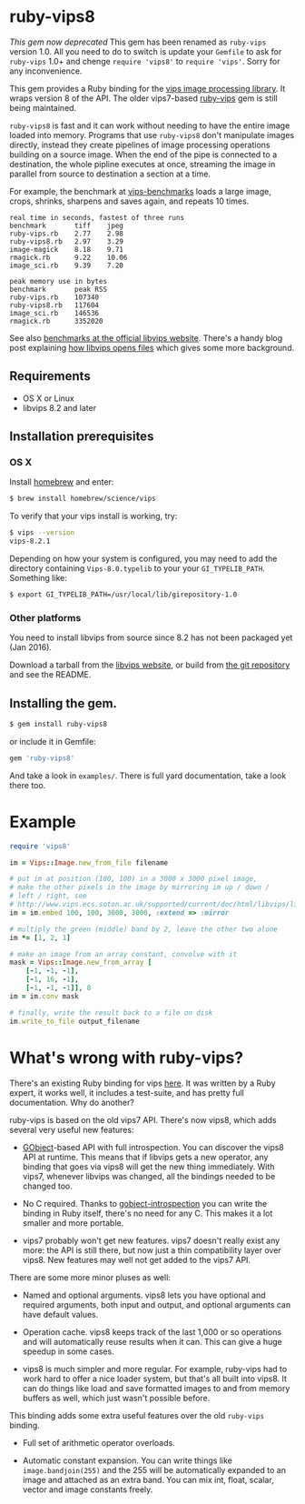 # ruby-vips8

*This gem now deprecated* This gem has been renamed as `ruby-vips` version 1.0.
All you need to do to switch is update your `Gemfile` to ask for `ruby-vips` 
1.0+ and chenge `require 'vips8'` to `require 'vips'`. Sorry for any
inconvenience. 

This gem provides a Ruby binding for the [vips image processing
library](http://www.vips.ecs.soton.ac.uk). It wraps version 8 of the API.
The older vips7-based [ruby-vips](https://github.com/jcupitt/ruby-vips)
gem is still being maintained.

`ruby-vips8` is fast and it can work without needing to have the 
entire image loaded into memory. Programs that use `ruby-vips8` don't
manipulate images directly, instead they create pipelines of image processing
operations building on a source image. When the end of the pipe is connected
to a destination, the whole pipline executes at once, streaming the image
in parallel from source to destination a section at a time. 

For example, the benchmark at 
[vips-benchmarks](https://github.com/stanislaw/vips-benchmarks) loads a large
image, crops, shrinks, sharpens and saves again, and repeats 10 times. 

```text
real time in seconds, fastest of three runs
benchmark       tiff	jpeg
ruby-vips.rb    2.77	2.98	
ruby-vips8.rb   2.97	3.29	
image-magick    8.18	9.71	
rmagick.rb      9.22	10.06	
image_sci.rb    9.39	7.20	

peak memory use in bytes
benchmark       peak RSS
ruby-vips.rb    107340
ruby-vips8.rb   117604
image_sci.rb    146536
rmagick.rb      3352020
```

See also [benchmarks at the official libvips
website](http://www.vips.ecs.soton.ac.uk/index.php?title=Speed_and_Memory_Use).
There's a handy blog post explaining [how libvips opens
files](http://libvips.blogspot.co.uk/2012/06/how-libvips-opens-file.html)
which gives some more background.

## Requirements

  * OS X or Linux
  * libvips 8.2 and later

## Installation prerequisites

### OS X 

Install [homebrew](http://mxcl.github.com/homebrew) and enter:

```bash
$ brew install homebrew/science/vips
```

To verify that your vips install is working, try:

```bash
$ vips --version
vips-8.2.1
```

Depending on how your system is configured, you may need to add the 
directory containing `Vips-8.0.typelib` to your
your `GI_TYPELIB_PATH`. Something like:

```bash
$ export GI_TYPELIB_PATH=/usr/local/lib/girepository-1.0
```

### Other platforms

You need to install libvips from source since 8.2 has not been packaged yet
(Jan 2016).

Download a tarball from the 
[libvips website](http://www.vips.ecs.soton.ac.uk/supported/current), or build
from [the git repository](https://github.com/jcupitt/libvips) and see the
README.

## Installing the gem.

```bash
$ gem install ruby-vips8
```

or include it in Gemfile:

```ruby
gem 'ruby-vips8'
```

And take a look in `examples/`. There is full yard documentation, take a look
there too.

# Example

```ruby
require 'vips8'

im = Vips::Image.new_from_file filename

# put im at position (100, 100) in a 3000 x 3000 pixel image, 
# make the other pixels in the image by mirroring im up / down / 
# left / right, see
# http://www.vips.ecs.soton.ac.uk/supported/current/doc/html/libvips/libvips-conversion.html#vips-embed
im = im.embed 100, 100, 3000, 3000, :extend => :mirror

# multiply the green (middle) band by 2, leave the other two alone
im *= [1, 2, 1]

# make an image from an array constant, convolve with it
mask = Vips::Image.new_from_array [
    [-1, -1, -1],
    [-1, 16, -1],
    [-1, -1, -1]], 8
im = im.conv mask

# finally, write the result back to a file on disk
im.write_to_file output_filename
```

# What's wrong with ruby-vips?

There's an existing Ruby binding for vips
[here](https://github.com/jcupitt/ruby-vips). It was written by a Ruby
expert, it works well, it includes a test-suite, and has pretty full
documentation. Why do another?

ruby-vips is based on the old vips7 API. There's now vips8, which adds several
very useful new features:

* [GObject](https://developer.gnome.org/gobject/stable/)-based API with full
  introspection. You can discover the vips8 API at runtime. This means that if
  libvips gets a new operator, any binding that goes via vips8 will 
  get the new thing immediately. With vips7, whenever libvips was changed, all
  the bindings needed to be changed too.

* No C required. Thanks to
  [gobject-introspection](https://wiki.gnome.org/Projects/GObjectIntrospection)
  you can write the binding in Ruby itself, there's no need for any C. This
  makes it a lot smaller and more portable. 

* vips7 probably won't get new features. vips7 doesn't really exist any more:
  the API is still there, but now just a thin compatibility layer over vips8.
  New features may well not get added to the vips7 API.

There are some more minor pluses as well:

* Named and optional arguments. vips8 lets you have optional and required
  arguments, both input and output, and optional arguments can have default
  values. 

* Operation cache. vips8 keeps track of the last 1,000 or so operations and
  will automatically reuse results when it can. This can give a huge speedup
  in some cases.

* vips8 is much simpler and more regular. For example, 
  ruby-vips had to work hard to offer a nice loader system, but that's all
  built into vips8. It can do things like load and save formatted images to 
  and from memory buffers as well, which just wasn't possible before. 

This binding adds some extra useful features over the old `ruby-vips` binding.

* Full set of arithmetic operator overloads.

* Automatic constant expansion. You can write things like
  `image.bandjoin(255)` and the 255 will be automatically expanded to an image 
  and attached as an extra band. You can mix int, float, scalar, vector and
  image constants freely.


